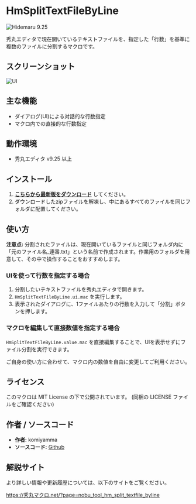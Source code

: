 # HmSplitTextFileByLine

![Hidemaru 9.25](https://img.shields.io/badge/Hidemaru-v9.25-6479ff.svg)

秀丸エディタで現在開いているテキストファイルを、指定した「行数」を基準に複数のファイルに分割するマクロです。

## スクリーンショット

![UI](https://秀丸マクロ.net/other_soft/hm_split_textfile_byline/2x/2x_cnt_hm_split_textfile_byline_01.png)

## 主な機能

*   ダイアログ(UI)による対話的な行数指定
*   マクロ内での直接的な行数指定

## 動作環境

*   秀丸エディタ v9.25 以上

## インストール

1.  **[こちらから最新版をダウンロード](https://秀丸マクロ.net/other_soft/hm_split_textfile_byline/HmSplitTextFileByLine.zip)** してください。
2.  ダウンロードしたzipファイルを解凍し、中にあるすべてのファイルを同じフォルダに配置してください。

## 使い方

**注意点:** 分割されたファイルは、現在開いているファイルと同じフォルダ内に「元のファイル名_連番.txt」という名前で作成されます。作業用のフォルダを用意して、その中で操作することをおすすめします。

### UIを使って行数を指定する場合

1.  分割したいテキストファイルを秀丸エディタで開きます。
2.  `HmSplitTextFileByLine.ui.mac` を実行します。
3.  表示されたダイアログに、1ファイルあたりの行数を入力して「分割」ボタンを押します。

### マクロを編集して直接数値を指定する場合

`HmSplitTextFileByLine.value.mac` を直接編集することで、UIを表示せずにファイル分割を実行できます。

ご自身の使い方に合わせて、マクロ内の数値を自由に変更してご利用ください。

## ライセンス

このマクロは MIT License の下で公開されています。
(同梱の LICENSE ファイルをご確認ください)

## 作者 / ソースコード

*   **作者:** komiyamma
*   **ソースコード:** [Github](https://github.com/komiyamma/hm_split_textfile_byline)

## 解説サイト

より詳しい情報や更新履歴については、以下のサイトをご覧ください。

https://秀丸マクロ.net/?page=nobu_tool_hm_split_textfile_byline
